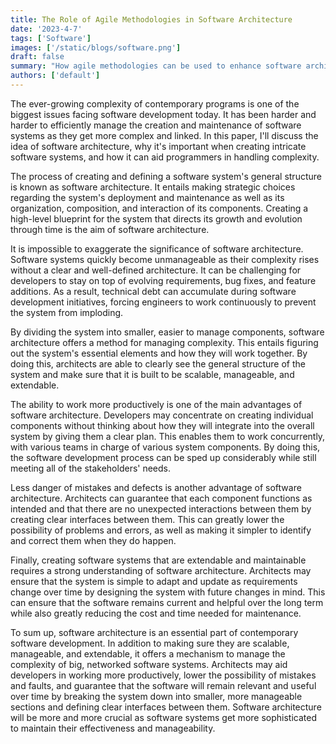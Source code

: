 ```yaml
---
title: The Role of Agile Methodologies in Software Architecture
date: '2023-4-7'
tags: ['Software']
images: ['/static/blogs/software.png']
draft: false
summary: "How agile methodologies can be used to enhance software architecture"
authors: ['default']
---
```


The ever-growing complexity of contemporary programs is one of the biggest issues facing software development today. It has been harder and harder to efficiently manage the creation and maintenance of software systems as they get more complex and linked. In this paper, I'll discuss the idea of software architecture, why it's important when creating intricate software systems, and how it can aid programmers in handling complexity.

The process of creating and defining a software system's general structure is known as software architecture. It entails making strategic choices regarding the system's deployment and maintenance as well as its organization, composition, and interaction of its components. Creating a high-level blueprint for the system that directs its growth and evolution through time is the aim of software architecture.

It is impossible to exaggerate the significance of software architecture. Software systems quickly become unmanageable as their complexity rises without a clear and well-defined architecture. It can be challenging for developers to stay on top of evolving requirements, bug fixes, and feature additions. As a result, technical debt can accumulate during software development initiatives, forcing engineers to work continuously to prevent the system from imploding.

By dividing the system into smaller, easier to manage components, software architecture offers a method for managing complexity. This entails figuring out the system's essential elements and how they will work together. By doing this, architects are able to clearly see the general structure of the system and make sure that it is built to be scalable, manageable, and extendable.

The ability to work more productively is one of the main advantages of software architecture. Developers may concentrate on creating individual components without thinking about how they will integrate into the overall system by giving them a clear plan. This enables them to work concurrently, with various teams in charge of various system components. By doing this, the software development process can be sped up considerably while still meeting all of the stakeholders' needs.

Less danger of mistakes and defects is another advantage of software architecture. Architects can guarantee that each component functions as intended and that there are no unexpected interactions between them by creating clear interfaces between them. This can greatly lower the possibility of problems and errors, as well as making it simpler to identify and correct them when they do happen.

Finally, creating software systems that are extendable and maintainable requires a strong understanding of software architecture. Architects may ensure that the system is simple to adapt and update as requirements change over time by designing the system with future changes in mind. This can ensure that the software remains current and helpful over the long term while also greatly reducing the cost and time needed for maintenance.

To sum up, software architecture is an essential part of contemporary software development. In addition to making sure they are scalable, manageable, and extendable, it offers a mechanism to manage the complexity of big, networked software systems. Architects may aid developers in working more productively, lower the possibility of mistakes and faults, and guarantee that the software will remain relevant and useful over time by breaking the system down into smaller, more manageable sections and defining clear interfaces between them. Software architecture will be more and more crucial as software systems get more sophisticated to maintain their effectiveness and manageability.